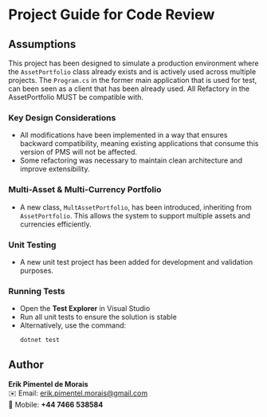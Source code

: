 ﻿# Project Guide for Code Review

## Assumptions
This project has been designed to simulate a production environment where the `AssetPortfolio` class already exists and is actively used across multiple projects.
The  `Program.cs` in the former main application that is used for test, can been seen as a client that has been already used. All Refactory in the AssetPortfolio MUST be compatible with.

### Key Design Considerations
- All modifications have been implemented in a way that ensures backward compatibility, meaning existing applications that consume this version of PMS will not be affected.
- Some refactoring was necessary to maintain clean architecture and improve extensibility.

### Multi-Asset & Multi-Currency Portfolio
- A new class, `MultAssetPortfolio`, has been introduced, inheriting from `AssetPortfolio`. This allows the system to support multiple assets and currencies efficiently.

### Unit Testing
- A new unit test project has been added for development and validation purposes.


### Running Tests
- Open the **Test Explorer** in Visual Studio
- Run all unit tests to ensure the solution is stable
- Alternatively, use the command:
  ```sh
  dotnet test
  ```

## Author
**Erik Pimentel de Morais**  
✉️ Email: [erik.pimentel.morais@gmail.com](mailto:erik.pimentel.morais@gmail.com)  
📱 Mobile: **+44 7466 538584**

